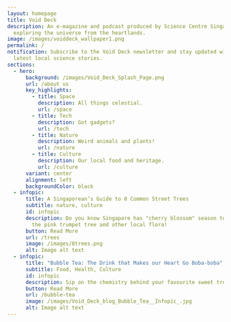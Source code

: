 ```yaml
---
layout: homepage
title: Void Deck
description: An e-magazine and podcast produced by Science Centre Singapore
  exploring the universe from the heartlands.
image: /images/voiddeck_wallpaper1.png
permalink: /
notification: Subscribe to the Void Deck newsletter and stay updated with the
  latest local science stories.
sections:
  - hero:
      background: /images/Void_Deck_Splash_Page.png
      url: /about us
      key_highlights:
        - title: Space
          description: All things celestial.
          url: /space
        - title: Tech
          description: Got gadgets?
          url: /tech
        - title: Nature
          description: Weird animals and plants!
          url: /nature
        - title: Culture
          description: Our local food and heritage.
          url: /culture
      variant: center
      alignment: left
      backgroundColor: black
  - infopic:
      title: A Singaporean’s Guide to 8 Common Street Trees
      subtitle: nature, culture
      id: infopic
      description: Do you know Singapore has "cherry blossom" season too? Learn about
        the pink trumpet tree and other local flora!
      button: Read More
      url: /trees
      image: /images/8trees.png
      alt: Image alt text
  - infopic:
      title: "Bubble Tea: The Drink that Makes our Heart Go Boba-boba"
      subtitle: Food, Health, Culture
      id: infopic
      description: Sip on the chemistry behind your favourite sweet treat.
      button: Read More
      url: /bubble-tea
      image: /images/Void_Deck_blog_Bubble_Tea__Infopic_.jpg
      alt: Image alt text
---
```

